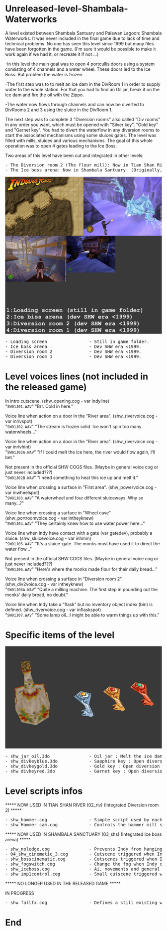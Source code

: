 # Unreleased-level-Shambala-Waterworks

A level existed between Shambala Santuary and Palawan Lagoon: Shambala Waterworks. It was never included in the final game due to lack of time and technical problems. No one has seen this level since 1999 but many files have been forgotten in the game. (I'm sure it would be possible to make it work again if we had it, or recreate it if not ...)

-In this level the main goal was to open 4 portcullis doors using a system consisting of 4 channels and a water wheel. These doors led to the Ice Boss. But problem the water is frozen.

-The first step was to to melt an ice dam in the DivRoom 1 in order to supply water to the whole station. For that you had to find an Oil jar, break it on the ice dam and fire the oil with the Zippo.

-The water now flows through channels and can now be diverted to DivRooms 2 and 3 using the sluice in the DivRoom 1.

The next step was to complete 3 "Diversion rooms" also called "Div rooms" in any order you want, which must be opened with "Silver key", "Gold key" and "Garnet key". You had to divert the waterflow in any diversion rooms to start the associated mechanisms using some sluices gates. The level was filled with mills, sluices and various mechanisms. The goal of this whole operation was to open 4 gates leading to the Ice Boss.

Two areas of this level have been cut and integrated in other levels:
<pre>
- The Diversion room 2 (The flour mill): Now in Tian Shan River. (The river was smaller and you can see a walled-up entrance that is no longer used)
- The Ice boss arena: Now in Shambala Santuary. (Originally, the Shambala Santuary level ended after giving the flower to the old lady).
</pre>
![alt text](https://raw.githubusercontent.com/Jones3D-The-Infernal-Engine/Unreleased-level-Shambala-Waterworks/main/04_shw.jpg?raw=true)

<pre>
- Loading screen                - Still in game folder.
- Ice boss arena                - Dev SHW era <1999.
- Diversion room 2              - Dev SHW era <1999.
- Diversion room 1              - Dev SHW era <1999.
</pre>

# Level voices lines (not included in the released game)

In intro cutscene. (shw_opening.cog - var indyline)<br/>
"```SW01J01.WAV```"	"Brr.  Cold in here."

Voice line when action on a door in the "River area". (shw_rivervoice.cog - var inrivspot)<br/>
"```SW01J02.WAV```" "The stream is frozen solid. Ice won't spin too many waterwheels..."

Voice line when action on a door in the "River area". (shw_rivervoice.cog - var inrivhint)<br/>
"```SW01J02A.WAV```" "If I could melt the ice here, the river would flow again, I'll bet."

Not present in the official SHW COGS files. (Maybe in general voice cog or just never included???)<br/>
"```SW01J02B.WAV```" "I need something to heat this ice up and melt it."

Voice line when crossing a surface in "First area". (shw_powervoice.cog - var inwheelspot)<br/>
"```SW01J03.WAV```" "A waterwheel and four different sluiceways.  Why so many...?"

Voice line when crossing a surface in "Wheel cave" (shw_portroomvoice.cog - var intheyknew)<br/>
"```SW01J04.WAV```" "They certainly knew how to use water power here..."

Voice line when Indy have contact with a gate (var gatedev), probably a sluice. (shw_sluicevoice.cog - var inhmm)<br/>
"```SW01J05.WAV```" "It's a sluice-gate.  The monks must have used it to direct the water flow..."

Not present in the official SHW COGS files. (Maybe in general voice cog or just never included???)<br/>
"```SW01J06.WAV```" "Here's where the monks made flour for their daily bread..."

Voice line when crossing a surface in "Diversion room 2". (shw_div2voice.cog - var intheyknew)<br/>
"```SW01J06A.WAV```" "Quite a milling machine.  The first step in pounding out the monks' daily bread, no doubt."

Voice line when Indy take a "flask" but no inventory object index (bin) is defined. (shw_rivervoice.cog - var inflaskspot)<br/>
"```SW01J07.WAV```" "Some lamp oil...I might be able to warm things up with this."

# Specific items of the level
![alt text](https://raw.githubusercontent.com/Jones3D-The-Infernal-Engine/Unreleased-level-Shambala-Waterworks/740511db93f360b053127e7d61f7d92da7569be8/04_shw_items.jpg?raw=true)

<pre>
- shw_jar_oil.3do               - Oil jar : Melt the ice dam.
- shw_divkeyblue.3do            - Sapphire key : Open diversion room 1.
- shw_divkeygold.3do            - Gold key : Open diversion room 2.
- shw_divkeyred.3do             - Garnet key : Open diversion room 3.
</pre>

# Level scripts infos

***** NOW USED IN TIAN SHAN RIVER (02_riv) (Integrated Diversion room 2) *****
<pre>
- shw_hammer.cog                - Simple script used by each of the three hammers to control Indy's crush death.
- shw_Hammer_cam.cog            - Controls the hammer mill status in the diversion room 2, once used by monks to produce their flour. In the original level, the machine only worked if Indy directed the flow of water in that room. (Using a sluice system located in a room that no longer exists, probably "the main cave"). If the water is diverted away from the diversion room 2, the machine is stopped and reset to a standard position which prevents Indy from climbing to the upper floors.
</pre>
***** NOW USED IN SHAMBALA SANCTUARY (03_shs) (Integrated Ice boss arena) *****
<pre>
- shw_noledge.cog               - Prevents Indy from hanging onto the ledge before the ground (thing) collapses below him (And then, not to pass his hands through the ground). By default the surface is not "hangable", it becomes "hangable" 1 second after the fall of the ground (Thing).
- 04_shw_cinematic_3.cog        - Cutscene triggered when Indy open the door at the end of the level, the holy woman sends him to Palawan.
- shw_bosscinematic.cog         - Cutscenes triggered when Indy entered in the arena showing the ice boss and when killing him.
- shw_fogswitch.cog             - Change the fog when Indy crosses surfaces (4 for artivate and 4 for desactivate).
- shw_iceboss.cog               - Ai, movements and general actions of the ice boss.
- shw_imp1control.cog           - Small cutscene triggered when Indy pick up the Urgon part.
</pre>
***** NO LONGER USED IN THE RELEASED GAME *****

IN PROGRESS
<pre>
- shw_fallfx.cog                - Defines a still existing water sound (riv_h20_rapid_a.wav) for "ghost objects" and also defines a downward sector thrust. Probably a waterfall that is part of the "waterslide park" usable by Indy and mentioned by the level designer. The script receive orders (user0:) from variable "icedamcog", which was probably "shw_newriver_thaw.cog". The water flowing after the dam melts would therefore supply one or more waterfalls that can be used by Indy. (And then, maybe visitable early in the level without water, sound an thrust?)
</pre>
# End
